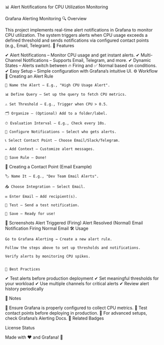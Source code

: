 📊  Alert Notifications for CPU Utilization Monitoring

Grafana Alerting Monitoring
🔍 Overview

This project implements real-time alert notifications in Grafana to monitor CPU utilization. The system triggers alerts when CPU usage exceeds a defined threshold and sends notifications via configured contact points (e.g., Email, Telegram).
🚀 Features

✔ Alert Notifications – Monitor CPU usage and get instant alerts.
✔ Multi-Channel Notifications – Supports Email, Telegram, and more.
✔ Dynamic States – Alerts switch between 🔥 Firing and ✅ Normal based on conditions.
✔ Easy Setup – Simple configuration with Grafana’s intuitive UI.
⚙️ Workflow
📌 Creating an Alert Rule

    🔖 Name the Alert – E.g., "High CPU Usage Alert".

    📊 Define Query – Set up the query to fetch CPU metrics.

    ⚠️ Set Threshold – E.g., Trigger when CPU > 0.5.

    🗂 Organize – (Optional) Add to a folder/label.

    ⏱ Evaluation Interval – E.g., Check every 10s.

    📩 Configure Notifications – Select who gets alerts.

    📞 Select Contact Point – Choose Email/Slack/Telegram.

    ✏️ Add Context – Customize alert messages.

    💾 Save Rule – Done!

📧 Creating a Contact Point (Email Example)

    🏷 Name It – E.g., "Dev Team Email Alerts".

    📤 Choose Integration – Select Email.

    ✉️ Enter Email – Add recipient(s).

    🧪 Test – Send a test notification.

    💾 Save – Ready for use!

📸 Screenshots
Alert Triggered (Firing)	Alert Resolved (Normal)	Email Notification
Firing	Normal	Email
🛠 Usage

    Go to Grafana Alerting → Create a new alert rule.

    Follow the steps above to set up thresholds and notifications.

    Verify alerts by monitoring CPU spikes.


    📝 Best Practices

✔ Test alerts before production deployment
✔ Set meaningful thresholds for your workload
✔ Use multiple channels for critical alerts
✔ Review alert history periodically

📌 Notes

🔹 Ensure Grafana is properly configured to collect CPU metrics.
🔹 Test contact points before deploying in production.
🔹 For advanced setups, check Grafana’s Alerting Docs.
🔗 Related Badges

License Status

Made with ❤️ and Grafana! 🚀
